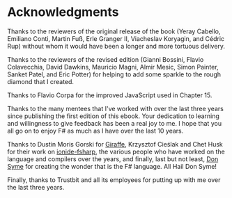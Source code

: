 # Acknowledgments

Thanks to the reviewers of the original release of the book (Yeray Cabello, Emiliano Conti, Martin Fuß, Erle Granger II, Viacheslav Koryagin, and Cédric Rup) without whom it would have been a longer and more tortuous delivery.

Thanks to the reviewers of the revised edition (Gianni Bossini, Flavio Colavecchia, David Dawkins, Mauricio Magni, Almir Mesic, Simon Painter, Sanket Patel, and Eric Potter) for helping to add some sparkle to the rough diamond that I created.

Thanks to Flavio Corpa for the improved JavaScript used in Chapter 15.

Thanks to the many mentees that I've worked with over the last three years since publishing the first edition of this ebook. Your dedication to learning and willingness to give feedback has been a real joy to me. I hope that you all go on to enjoy F# as much as I have over the last 10 years.

Thanks to Dustin Moris Gorski for [Giraffe](https://github.com/giraffe-fsharp/Giraffe), Krzysztof Cieślak and Chet Husk for their work on [ionide-fsharp](https://ionide.io/), the various people who have worked on the language and compilers over the years, and finally, last but not least, [Don Syme](https://twitter.com/dsymetweets) for creating the wonder that is the F# language. All Hail Don Syme!

Finally, thanks to Trustbit and all its employees for putting up with me over the last three years.
